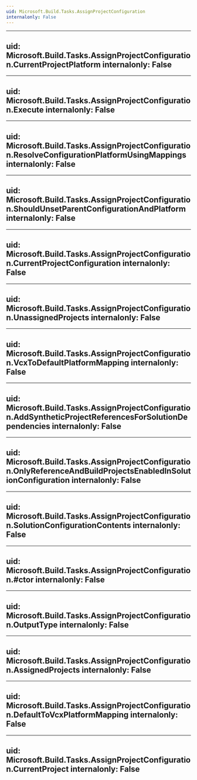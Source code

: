 ```yaml
---
uid: Microsoft.Build.Tasks.AssignProjectConfiguration
internalonly: False
---
```


---
uid: Microsoft.Build.Tasks.AssignProjectConfiguration.CurrentProjectPlatform
internalonly: False
---

---
uid: Microsoft.Build.Tasks.AssignProjectConfiguration.Execute
internalonly: False
---

---
uid: Microsoft.Build.Tasks.AssignProjectConfiguration.ResolveConfigurationPlatformUsingMappings
internalonly: False
---

---
uid: Microsoft.Build.Tasks.AssignProjectConfiguration.ShouldUnsetParentConfigurationAndPlatform
internalonly: False
---

---
uid: Microsoft.Build.Tasks.AssignProjectConfiguration.CurrentProjectConfiguration
internalonly: False
---

---
uid: Microsoft.Build.Tasks.AssignProjectConfiguration.UnassignedProjects
internalonly: False
---

---
uid: Microsoft.Build.Tasks.AssignProjectConfiguration.VcxToDefaultPlatformMapping
internalonly: False
---

---
uid: Microsoft.Build.Tasks.AssignProjectConfiguration.AddSyntheticProjectReferencesForSolutionDependencies
internalonly: False
---

---
uid: Microsoft.Build.Tasks.AssignProjectConfiguration.OnlyReferenceAndBuildProjectsEnabledInSolutionConfiguration
internalonly: False
---

---
uid: Microsoft.Build.Tasks.AssignProjectConfiguration.SolutionConfigurationContents
internalonly: False
---

---
uid: Microsoft.Build.Tasks.AssignProjectConfiguration.#ctor
internalonly: False
---

---
uid: Microsoft.Build.Tasks.AssignProjectConfiguration.OutputType
internalonly: False
---

---
uid: Microsoft.Build.Tasks.AssignProjectConfiguration.AssignedProjects
internalonly: False
---

---
uid: Microsoft.Build.Tasks.AssignProjectConfiguration.DefaultToVcxPlatformMapping
internalonly: False
---

---
uid: Microsoft.Build.Tasks.AssignProjectConfiguration.CurrentProject
internalonly: False
---
